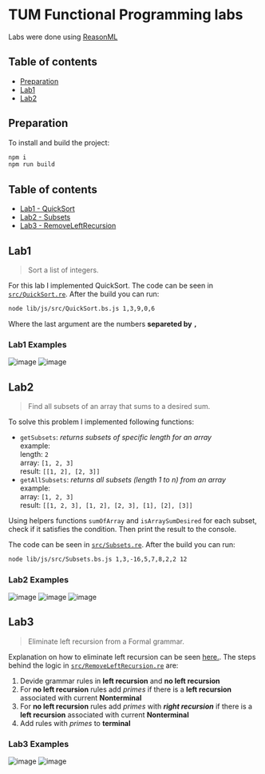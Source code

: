 # TUM Functional Programming labs

Labs were done using [ReasonML](https://reasonml.github.io/)

## Table of contents
* [Preparation](#preparation)
* [Lab1](#lab1)
* [Lab2](#lab2)

## Preparation

To install and build the project:

```bash
npm i
npm run build
```

## Table of contents

- [Lab1 - QuickSort](#lab1)
- [Lab2 - Subsets](#lab2)
- [Lab3 - RemoveLeftRecursion](#lab3)

## Lab1

> Sort a list of integers.

For this lab I implemented QuickSort. The code can be seen in [`src/QuickSort.re`](https://github.com/strdr4605/tum-fp-labs/blob/master/src/QuickSort.re). After the build you can run:

```bash
node lib/js/src/QuickSort.bs.js 1,3,9,0,6
```

Where the last argument are the numbers **separeted by `,`**

### Lab1 Examples

![image](https://user-images.githubusercontent.com/16056918/66345356-96541f00-e958-11e9-920e-b840982d845b.png)
![image](https://user-images.githubusercontent.com/16056918/66345412-b4218400-e958-11e9-8c83-ec2763cf72a2.png)

## Lab2

> Find all subsets of an array that sums to a desired sum.

To solve this problem I implemented following functions:

- `getSubsets`: _returns subsets of specific length for an array_  
  example:  
  length: `2`  
  array: `[1, 2, 3]`  
  result: `[[1, 2], [2, 3]]`  
- `getAllSubsets`: _returns all subsets (length 1 to n) from an array_  
  example:  
  array: `[1, 2, 3]`  
  result: `[[1, 2, 3], [1, 2], [2, 3], [1], [2], [3]]`

Using helpers functions `sumOfArray` and `isArraySumDesired` for each subset, check if it satisfies the condition. Then print the result to the console.

The code can be seen in [`src/Subsets.re`](https://github.com/strdr4605/tum-fp-labs/blob/master/src/Subsets.re). After the build you can run:

```bash
node lib/js/src/Subsets.bs.js 1,3,-16,5,7,8,2,2 12
```

### Lab2 Examples

![image](https://user-images.githubusercontent.com/16056918/66722711-dc5a2880-ee19-11e9-9fbf-086b55cc8d8d.png)
![image](https://user-images.githubusercontent.com/16056918/66722705-d2382a00-ee19-11e9-8dc9-e40cf4bb4a58.png)
![image](https://user-images.githubusercontent.com/16056918/66722699-c5b3d180-ee19-11e9-9afc-aa5c6a08a66c.png)

## Lab3

> Eliminate left recursion from a Formal grammar.

Explanation on how to eliminate left recursion can be seen [here.](https://www.youtube.com/watch?v=3_VCoBfrt9c).
The steps behind the logic in [`src/RemoveLeftRecursion.re`](https://github.com/strdr4605/tum-fp-labs/blob/master/src/RemoveLeftRecursion.re) are:

1. Devide grammar rules in **left recursion** and **no left recursion**
2. For **no left recursion** rules add _primes_ if there is a **left recursion** associated with current **Nonterminal**
2. For **no left recursion** rules add _primes_ with _**right recursion**_ if there is a **left recursion** associated with current **Nonterminal**
3. Add rules with _primes_ to **terminal**

### Lab3 Examples

![image](https://user-images.githubusercontent.com/16056918/68163591-8a617a00-ff63-11e9-9616-fd6421a4ab6f.png)
![image](https://user-images.githubusercontent.com/16056918/68163583-846b9900-ff63-11e9-8231-f11358902371.png)
